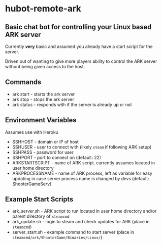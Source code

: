# hubot-remote-ark
## Basic chat bot for controlling your Linux based ARK server

Currently **very** basic and assumed you already have a start script for the server.

Driven out of wanting to give more players ability to control the ARK server without being given access to the host.

## Commands
- ark start - starts the ark server
- ark stop - stops the ark server
- ark status - responds with if the server is already up or not

## Environment Variables
Assumes use with Heroku
- SSHHOST - domain or IP of host
- SSHUSER - user to connect with (likely `steam` if following ARK setup)
- SSHPASS - password for user
- SSHPORT - port to connect on (default: 22)
- ARKSTARTSCRIPT - name of ARK script. currently assumes located in user home directory
- ARKPROCESSNAME - name of ARK process, left as variable for easy updating in case server process name is changed by devs (default: ShooterGameServ)

## Example Start Scripts
- ark_server.sh - ARK script to run located in user home directory and/or parent directory of `steamcmd`
- ark_update.sh - login to steam and check updates for ARK (place in `steamcmd`)
- server_start.sh - example command to start server (place in `steamcmd/ark/ShooterGame/Binaries/Linux/`)
